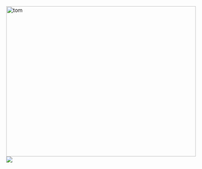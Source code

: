 
<div><img src="https://tenor.com/view/tom-and-jerry-tom-phone-call-happy-gif-22288687" alt="tom" height="400px" width="100%"></img><div>


<div style="display:flex; flex-wrap:wrap" align="center">
<img src="http://github-readme-streak-stats.herokuapp.com?user=jonas-hirsch&theme=contrast"></img>
</div>
